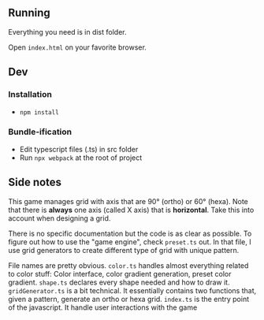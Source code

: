 
## Running
Everything you need is in dist folder.

Open `index.html` on your favorite browser.
  
## Dev
### Installation
-  `npm install`

### Bundle-ification
- Edit typescript files (.ts) in src folder
- Run `npx webpack` at the root of project

## Side notes
This game manages grid with axis that are 90° (ortho) or 60° (hexa). Note that there is **always** one axis (called X axis) that is **horizontal**. Take this into account when designing a grid.

There is no specific documentation but the code is as clear as possible. To figure out how to use the "game engine", check `preset.ts` out.
In that file, I use grid generators to create different type of grid with unique pattern.

File names are pretty obvious. 
`color.ts` handles almost everything related to color stuff: Color interface, color gradient generation, preset color gradient.
`shape.ts` declares every shape needed and how to draw it.
`gridGenerator.ts` is a bit technical. It essentially contains two functions that, given a pattern, generate an ortho or hexa grid. 
`index.ts` is the entry point of the javascript. It handle user interactions with the game
